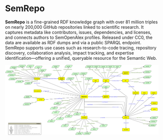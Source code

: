 # SemRepo

**SemRepo** is a fine-grained RDF knowledge graph with over 81 million triples on nearly 200,000 GitHub repositories linked to scientific research. It captures metadata like contributors, issues, dependencies, and licenses, and connects authors to SemOpenAlex profiles. Released under CC0, the data are available as RDF dumps and via a public SPARQL endpoint. SemRepo supports use cases such as research-to-code tracing, repository discovery, collaboration analysis, impact tracking, and expertise identification—offering a unified, queryable resource for the Semantic Web.


![Knowledge Graph Schema](https://raw.githubusercontent.com/abdulrafay97/SemRepo/main/Suplementry-Material/kg-schema.png)


